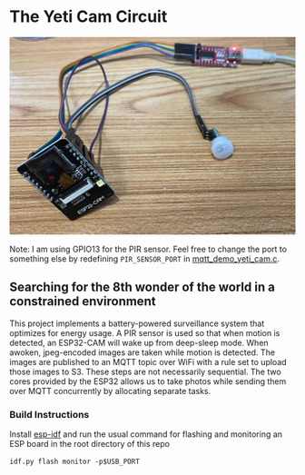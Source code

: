 # The Yeti Cam Circuit

![Yeti Cam Circuit Diagram](assets/circuit.jpg)

Note: I am using GPIO13 for the PIR sensor. Feel free to change the port to something
else by redefining `PIR_SENSOR_PORT` in [mqtt_demo_yeti_cam.c](main/mqtt_demo_yeti_cam.c).

## Searching for the 8th wonder of the world in a constrained environment

This project implements a battery-powered surveillance system that optimizes for energy usage.
A PIR sensor is used so that when motion is detected, an ESP32-CAM
will wake up from deep-sleep mode. When awoken, jpeg-encoded images are taken
while motion is detected. The images are published to an MQTT topic
over WiFi with a rule set to upload those images to S3. These steps are not 
necessarily sequential. The two cores provided by the ESP32 allows us to take photos
while sending them over MQTT concurrently by allocating separate tasks.

### Build Instructions

Install [esp-idf](https://github.com/espressif/esp-idf) and run the usual command
for flashing and monitoring an ESP board in the root directory of this repo
```
idf.py flash monitor -p$USB_PORT
```
